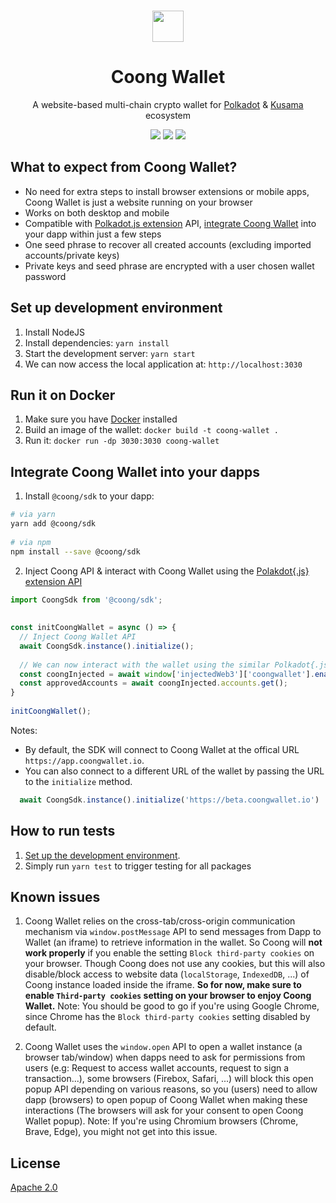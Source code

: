 <br/>
<p align="center">
  <img src="https://user-images.githubusercontent.com/6867026/223087394-fb37466f-3cb8-4cc8-ac83-e807514dc366.png" height="50">
</p>

<h1 align="center">
Coong Wallet
</h1>

<p align="center">
A website-based multi-chain crypto wallet for <a href="https://polkadot.network/">Polkadot</a> & <a href="https://kusama.network/">Kusama</a> ecosystem
<p>

<p align="center">
  <img src="https://img.shields.io/github/license/CoongCrafts/coong-wallet?style=flat-square"/>
  <img src="https://img.shields.io/github/actions/workflow/status/CoongCrafts/coong-wallet/run-tests.yml?style=flat-square"/>
  <img src="https://img.shields.io/github/package-json/v/CoongCrafts/coong-wallet?filename=packages%2Fui%2Fpackage.json&style=flat-square"/>
</p>


## What to expect from Coong Wallet?
- No need for extra steps to install browser extensions or mobile apps, Coong Wallet is just a website running on your browser
- Works on both desktop and mobile
- Compatible with [Polkadot.js extension](https://github.com/polkadot-js/extension) API, [integrate Coong Wallet](#integrate-coong-wallet-into-your-dapps) into your dapp within just a few steps
- One seed phrase to recover all created accounts (excluding imported accounts/private keys)
- Private keys and seed phrase are encrypted with a user chosen wallet password

## Set up development environment
1. Install NodeJS
2. Install dependencies: `yarn install`
3. Start the development server: `yarn start`
4. We can now access the local application at: `http://localhost:3030`
  
## Run it on Docker
1. Make sure you have [Docker](https://docs.docker.com/get-docker/) installed
2. Build an image of the wallet: `docker build -t coong-wallet .`
3. Run it: `docker run -dp 3030:3030 coong-wallet`
  
## Integrate Coong Wallet into your dapps
1. Install `@coong/sdk` to your dapp:
```bash
# via yarn
yarn add @coong/sdk
  
# via npm
npm install --save @coong/sdk
```  
2. Inject Coong API & interact with Coong Wallet using the [Polakdot{.js} extension API](https://github.com/polkadot-js/extension#injection-information)
```typescript
import CoongSdk from '@coong/sdk';
 
  
const initCoongWallet = async () => {
  // Inject Coong Wallet API
  await CoongSdk.instance().initialize();
  
  // We can now interact with the wallet using the similar Polkadot{.js} extension API
  const coongInjected = await window['injectedWeb3']['coongwallet'].enable('Awesome Dapp');
  const approvedAccounts = await coongInjected.accounts.get();
}
  
initCoongWallet();
```

Notes:
- By default, the SDK will connect to Coong Wallet at the offical URL `https://app.coongwallet.io`.
- You can also connect to a different URL of the wallet by passing the URL to the `initialize` method.
```typescript
  await CoongSdk.instance().initialize('https://beta.coongwallet.io')  
```

## How to run tests
1. [Set up the development environment](#set-up-development-environment).
2. Simply run `yarn test` to trigger testing for all packages
  
## Known issues
1. Coong Wallet relies on the cross-tab/cross-origin communication mechanism via `window.postMessage` API to send messages from Dapp to Wallet (an iframe) to retrieve information in the wallet. So Coong will **not work properly** if you enable the setting `Block third-party cookies` on your browser. Though Coong does not use any cookies, but this will also disable/block access to website data (`localStorage`, `IndexedDB`, ...) of Coong instance loaded inside the iframe. **So for now, make sure to enable `Third-party cookies` setting on your browser to enjoy Coong Wallet.** Note: You should be good to go if you're using Google Chrome, since Chrome has the `Block third-party cookies` setting disabled by default.

2. Coong Wallet uses the `window.open` API to open a wallet instance (a browser tab/window) when dapps need to ask for permissions from users (e.g: Request to access wallet accounts, request to sign a transaction...), some browsers (Firebox, Safari, ...) will block this open popup API depending on various reasons, so you (users) need to allow dapp (browsers) to open popup of Coong Wallet when making these interactions (The browsers will ask for your consent to open Coong Wallet popup). Note: If you're using Chromium browsers (Chrome, Brave, Edge), you might not get into this issue.
  
## License

[Apache 2.0](https://github.com/CoongCrafts/coong-wallet/blob/main/LICENSE)
  
  
  
